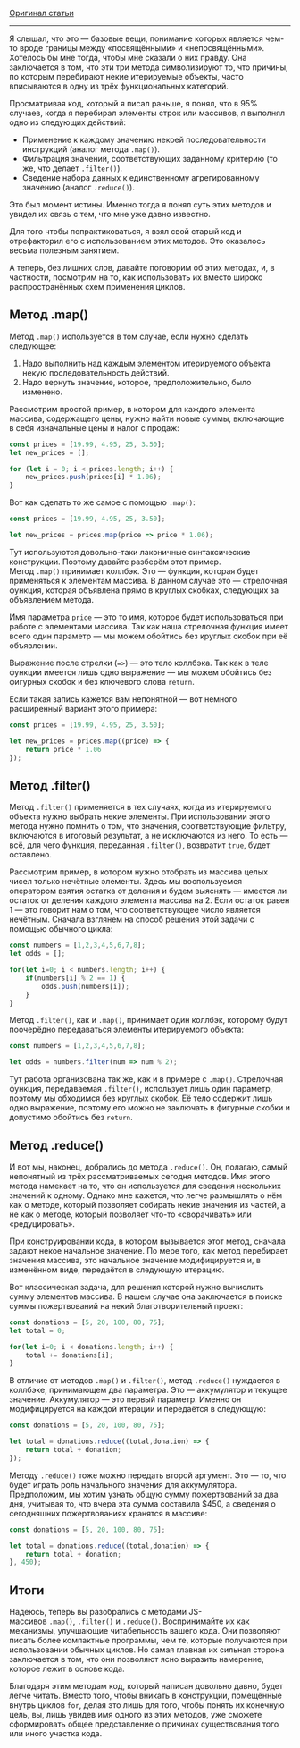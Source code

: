 
[Оригинал статьи](https://habr.com/ru/companies/ruvds/articles/480354/)

---

Я слышал, что это — базовые вещи, понимание которых является чем-то вроде границы между «посвящёнными» и «непосвящёнными». Хотелось бы мне тогда, чтобы мне сказали о них правду. Она заключается в том, что эти три метода символизируют то, что причины, по которым перебирают некие итерируемые объекты, часто вписываются в одну из трёх функциональных категорий.  
  
Просматривая код, который я писал раньше, я понял, что в 95% случаев, когда я перебирал элементы строк или массивов, я выполнял одно из следующих действий:  
  

- Применение к каждому значению некоей последовательности инструкций (аналог метода `.map()`).
- Фильтрация значений, соответствующих заданному критерию (то же, что делает `.filter()`).
- Сведение набора данных к единственному агрегированному значению (аналог `.reduce()`).

  
Это был момент истины. Именно тогда я понял суть этих методов и увидел их связь с тем, что мне уже давно известно.  
  
Для того чтобы попрактиковаться, я взял свой старый код и отрефакторил его с использованием этих методов. Это оказалось весьма полезным занятием.  
  
А теперь, без лишних слов, давайте поговорим об этих методах, и, в частности, посмотрим на то, как использовать их вместо широко распространённых схем применения циклов.  
  

## Метод .map()

  
Метод `.map()` используется в том случае, если нужно сделать следующее:  
  

1. Надо выполнить над каждым элементом итерируемого объекта некую последовательность действий.
2. Надо вернуть значение, которое, предположительно, было изменено.

  
Рассмотрим простой пример, в котором для каждого элемента массива, содержащего цены, нужно найти новые суммы, включающие в себя изначальные цены и налог с продаж:  
  

```js
const prices = [19.99, 4.95, 25, 3.50];
let new_prices = [];

for (let i = 0; i < prices.length; i++) {   
	new_prices.push(prices[i] * 1.06);
}
```

  
Вот как сделать то же самое с помощью `.map()`:  
  

```js
const prices = [19.99, 4.95, 25, 3.50];

let new_prices = prices.map(price => price * 1.06);
```

  
Тут используются довольно-таки лаконичные синтаксические конструкции. Поэтому давайте разберём этот пример. Метод `.map()` принимает коллбэк. Это — функция, которая будет применяться к элементам массива. В данном случае это — стрелочная функция, которая объявлена прямо в круглых скобках, следующих за объявлением метода.  
  
Имя параметра `price` — это то имя, которое будет использоваться при работе с элементами массива. Так как наша стрелочная функция имеет всего один параметр — мы можем обойтись без круглых скобок при её объявлении.  
  
Выражение после стрелки (`=>`) — это тело коллбэка. Так как в теле функции имеется лишь одно выражение — мы можем обойтись без фигурных скобок и без ключевого слова `return`.  
  
Если такая запись кажется вам непонятной — вот немного расширенный вариант этого примера:  
  

```js
const prices = [19.99, 4.95, 25, 3.50];

let new_prices = prices.map((price) => {   
	return price * 1.06
});
```

  

## Метод .filter()

  
Метод `.filter()` применяется в тех случаях, когда из итерируемого объекта нужно выбрать некие элементы. При использовании этого метода нужно помнить о том, что значения, соответствующие фильтру, включаются в итоговый результат, а не исключаются из него. То есть — всё, для чего функция, переданная `.filter()`, возвратит `true`, будет оставлено.  
  
Рассмотрим пример, в котором нужно отобрать из массива целых чисел только нечётные элементы. Здесь мы воспользуемся оператором взятия остатка от деления и будем выяснять — имеется ли остаток от деления каждого элемента массива на 2. Если остаток равен 1 — это говорит нам о том, что соответствующее число является нечётным. Сначала взглянем на способ решения этой задачи с помощью обычного цикла:  
  

```js
const numbers = [1,2,3,4,5,6,7,8];
let odds = [];

for(let i=0; i < numbers.length; i++) {   
	if(numbers[i] % 2 == 1) {      
		odds.push(numbers[i]);   
	}
}
```

  
Метод `.filter()`, как и `.map()`, принимает один коллбэк, которому будут поочерёдно передаваться элементы итерируемого объекта:  
  

```js
const numbers = [1,2,3,4,5,6,7,8];

let odds = numbers.filter(num => num % 2);
```

  
Тут работа организована так же, как и в примере с `.map()`. Стрелочная функция, передаваемая `.filter()`, использует лишь один параметр, поэтому мы обходимся без круглых скобок. Её тело содержит лишь одно выражение, поэтому его можно не заключать в фигурные скобки и допустимо обойтись без `return`.  
  

## Метод .reduce()

  
И вот мы, наконец, добрались до метода `.reduce()`. Он, полагаю, самый непонятный из трёх рассматриваемых сегодня методов. Имя этого метода намекает на то, что он используется для сведения нескольких значений к одному. Однако мне кажется, что легче размышлять о нём как о методе, который позволяет собирать некие значения из частей, а не как о методе, который позволяет что-то «сворачивать» или «редуцировать».  
  
При конструировании кода, в котором вызывается этот метод, сначала задают некое начальное значение. По мере того, как метод перебирает значения массива, это начальное значение модифицируется и, в изменённом виде, передаётся в следующую итерацию.  
  
Вот классическая задача, для решения которой нужно вычислить сумму элементов массива. В нашем случае она заключается в поиске суммы пожертвований на некий благотворительный проект:  
  

```js
const donations = [5, 20, 100, 80, 75];
let total = 0;

for(let i=0; i < donations.length; i++) {   
	total += donations[i];
}
```

  
В отличие от методов `.map()` и `.filter()`, метод `.reduce()` нуждается в коллбэке, принимающем два параметра. Это — аккумулятор и текущее значение. Аккумулятор — это первый параметр. Именно он модифицируется на каждой итерации и передаётся в следующую:  
  

```js
const donations = [5, 20, 100, 80, 75];

let total = donations.reduce((total,donation) => {   
	return total + donation;
});
```

  
Методу `.reduce()` тоже можно передать второй аргумент. Это — то, что будет играть роль начального значения для аккумулятора. Предположим, мы хотим узнать общую сумму пожертвований за два дня, учитывая то, что вчера эта сумма составила $450, а сведения о сегодняшних пожертвованиях хранятся в массиве:  
  

```js
const donations = [5, 20, 100, 80, 75];

let total = donations.reduce((total,donation) => {   
	return total + donation;
}, 450);
```

  

## Итоги

  
Надеюсь, теперь вы разобрались с методами JS-массивов `.map()`, `.filter()` и `.reduce()`. Воспринимайте их как механизмы, улучшающие читабельность вашего кода. Они позволяют писать более компактные программы, чем те, которые получаются при использовании обычных циклов. Но самая главная их сильная сторона заключается в том, что они позволяют ясно выразить намерение, которое лежит в основе кода.  
  
Благодаря этим методам код, который написан довольно давно, будет легче читать. Вместо того, чтобы вникать в конструкции, помещённые внутрь циклов `for`, делая это лишь для того, чтобы понять их конечную цель, вы, лишь увидев имя одного из этих методов, уже сможете сформировать общее представление о причинах существования того или иного участка кода.